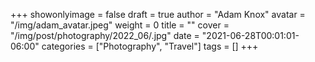 +++
showonlyimage = false
draft = true
author = "Adam Knox"
avatar = "/img/adam_avatar.jpeg"
weight = 0
title = ""
cover = "/img/post/photography/2022_06/.jpg"
date = "2021-06-28T00:01:01-06:00"
categories = ["Photography", "Travel"]
tags = []
+++
<!--more-->
